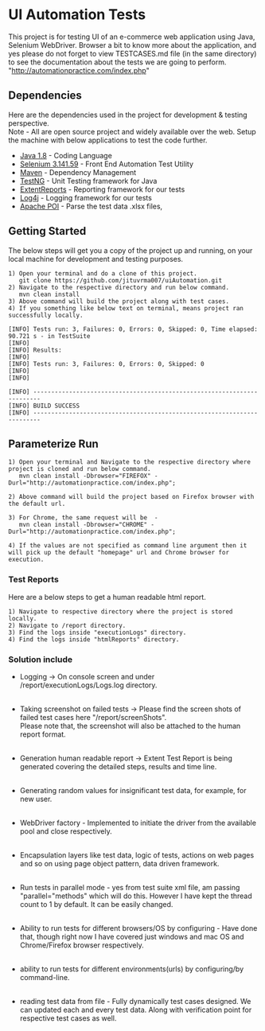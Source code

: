 # UI Automation Tests
This project is for testing UI of an e-commerce web application using Java, Selenium WebDriver. Browser a bit to know more about the application, and yes please do not forget to view TESTCASES.md file (in the same directory) to see the documentation about the tests we are going to perform. "http://automationpractice.com/index.php"


## Dependencies

Here are the dependencies used in the project for development & testing perspective. 
<br/> Note - All are open source project and widely available over the web. Setup the machine with below applications to test the code further.

* [Java 1.8](https://www.java.com/en/) - Coding Language
* [Selenium 3.141.59](https://selenium.dev/documentation/en/) - Front End Automation Test Utility
* [Maven](https://maven.apache.org/) - Dependency Management
* [TestNG](https://testng.org/doc/) - Unit Testing framework for Java 
* [ExtentReports](http://extentreports.com/) - Reporting framework for our tests
* [Log4j](https://logging.apache.org/log4j/2.x/) - Logging framework for our tests
* [Apache POI](https://poi.apache.org/) - Parse the test data .xlsx files,


## Getting Started

The below steps will get you a copy of the project up and running, on your local machine for development and testing purposes. 

```
1) Open your terminal and do a clone of this project.
   git clone https://github.com/jituvrma007/uiAutomation.git
2) Navigate to the respective directory and run below command.
   mvn clean install
3) Above command will build the project along with test cases.
4) If you something like below text on terminal, means project ran successfully locally. 
````
````
[INFO] Tests run: 3, Failures: 0, Errors: 0, Skipped: 0, Time elapsed: 90.721 s - in TestSuite
[INFO]
[INFO] Results:
[INFO]
[INFO] Tests run: 3, Failures: 0, Errors: 0, Skipped: 0
[INFO]
[INFO]

[INFO] ------------------------------------------------------------------------
[INFO] BUILD SUCCESS
[INFO] ------------------------------------------------------------------------
````


## Parameterize Run 
 

```
1) Open your terminal and Navigate to the respective directory where project is cloned and run below command.
   mvn clean install -Dbrowser="FIREFOX" -Durl="http://automationpractice.com/index.php";
   
2) Above command will build the project based on Firefox browser with the default url.

3) For Chrome, the same request will be  -
   mvn clean install -Dbrowser="CHROME" -Durl="http://automationpractice.com/index.php";

4) If the values are not specified as command line argument then it will pick up the default "homepage" url and Chrome browser for execution.
```

### Test Reports
Here are a below steps to get a human readable html report.

```
1) Navigate to respective directory where the project is stored locally.
2) Navigate to /report directory.
3) Find the logs inside "executionLogs" directory.
4) Find the logs inside "htmlReports" directory.
````

### Solution include

* Logging -> On console screen and under /report/executionLogs/Logs.log directory.
</br></br>
* Taking screenshot on failed tests -> Please find the screen shots of failed test cases here "/report/screenShots". </br>
  Please note that, the screenshot will also be attached to the human report format.
</br></br>
* Generation human readable report -> Extent Test Report is being generated covering the detailed steps, results and time line.
</br></br>

* Generating random values for insignificant test data, for example, for new user.
</br></br>

* WebDriver factory - Implemented to initiate the driver from the available pool and close respectively. 
</br></br>

* Encapsulation layers like test data, logic of tests, actions on web pages and so on using page object pattern, data driven framework.
</br></br>

* Run tests in parallel mode - yes from test suite xml file, am passing "parallel="methods" which will do this. However I have kept the thread count to 1 by default.
It can be easily changed.
</br></br>

* Ability to run tests for different browsers/OS by configuring - Have done that, though right now I have covered just windows and mac OS and Chrome/Firefox browser respectively.
</br></br>

* ability to run tests for different environments(urls) by configuring/by command-line.
</br></br>

* reading test data from file - Fully dynamically test cases designed. 
We can updated each and every test data. Along with verification point for respective test cases as well.